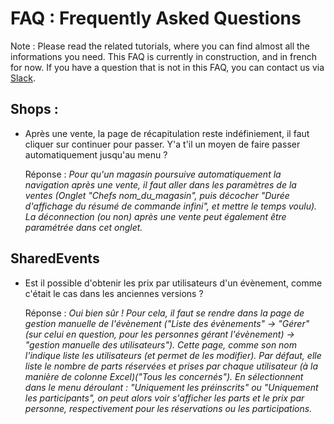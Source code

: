 # FAQ : Frequently Asked Questions

Note : Please read the related tutorials, where you can find almost all the informations you need.
This FAQ is currently in construction, and in french for now. If you have a question that is not in this FAQ, you can contact us via [Slack](https://borgia-app.slack.com).

## Shops :

- Après une vente, la page de récapitulation reste indéfiniement, il faut cliquer sur continuer pour passer. Y'a t'il un moyen de faire passer automatiquement jusqu'au menu ?

  Réponse : *Pour qu'un magasin poursuive automatiquement la navigation après une vente, il faut aller dans les paramètres de la ventes (Onglet "Chefs nom_du_magasin", puis décocher "Durée d'affichage du résumé de commande infini", et mettre le temps voulu). La déconnection (ou non) après une vente peut également être paramétrée dans cet onglet.*
  
## SharedEvents

- Est il possible d'obtenir les prix par utilisateurs d'un évènement, comme c'était le cas dans les anciennes versions ?

  Réponse : *Oui bien sûr ! Pour cela, il faut se rendre dans la page de gestion manuelle de l'évènement ("Liste des évènements" -> "Gérer" (sur celui en question, pour les personnes gérant l'évènement) -> "gestion manuelle des utilisateurs"). Cette page, comme son nom l'indique liste les utilisateurs (et permet de les modifier). Par défaut, elle liste le nombre de parts réservées et prises par chaque utilisateur (à la manière de colonne Excel)("Tous les concernés"). En sélectionnent dans le menu déroulant : "Uniquement les préinscrits" ou "Uniquement les participants", on peut alors voir s'afficher les parts et le prix par personne, respectivement pour les réservations ou les participations.*

